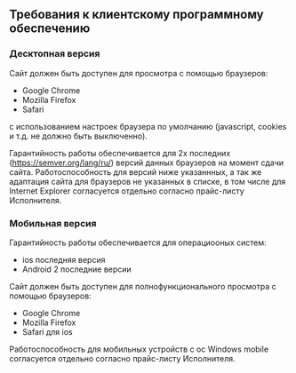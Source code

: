 ## Требования к клиентскому программному обеспечению
### Десктопная версия
Сайт должен быть доступен для просмотра с помощью браузеров:
* Google Chrome
* Mozilla Firefox
* Safari

с использованием настроек браузера по умолчанию (javascript, cookies и т.д. не должно быть выключенно).

Гарантийность работы обеспечивается для 2х последних (https://semver.org/lang/ru/) версий данных браузеров на момент сдачи сайта.
Работоспособность для версий ниже указаннных, а так же адаптация сайта для браузеров не указанных в списке, в том числе для Internet Explorer согласуется отдельно согласно прайс-листу Исполнителя.

### Мобильная версия
Гарантийность работы обеспечивается для операциооных систем:
- ios последняя версия
- Android 2 последние версии

Сайт должен быть доступен для полнофункционального просмотра с помощью браузеров:
* Google Chrome
* Mozilla Firefox
* Safari для ios

Работоспособность для мобильных устройств с ос Windows mobile согласуется отдельно согласно прайс-листу Исполнителя.
